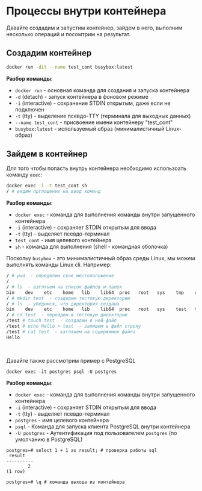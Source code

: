 # Процессы внутри контейнера

Давайте создадим и запустим контейнер, зайдем в него, выполним несколько операций и посомтрим на результат.  

## Создадим контейнер
```bash
docker run -dit --name test_cont busybox:latest
```  
**Разбор команды**:  
- `docker run` - основная команда для создания и запуска контейнера  
- `-d` (detach) - запуск контейнера в фоновом режиме  
- `-i` (interactive) - сохранение STDIN открытым, даже если не подключен  
- `-t` (tty) - выделение псевдо-TTY (терминала для выходных данных)  
- `--name test_cont` - присвоение имени контейнеру "test_cont"  
- `busybox:latest` - используемый образ (минималистичный Linux-образ)    

## Зайдем в контейнер
Для того чтобы попасть внутрь контейнера необходимо использоать команду `exec`:  
```bash
docker exec -i -t test_cont sh
/ # видим прглашение на ввод команд
```
**Разбор команды**:  
- `docker exec` - команда для выполнения команды внутри запущенного контейнера  
- `-i` (interactive) - сохраняет STDIN открытым для ввода  
- `-t` (tty) - выделяет псевдо-терминал  
- `test_cont` - имя целевого контейнера  
- `sh` - команда для выполнения (shell - командная оболочка)  

Поскольу `busybox` - это минималистичный образ среды Linux, мы можем выполнять команды Linux cli. Например:

```bash
/ # pwd  - определим свое местоположение
/
/ # ls  - взглянем на список файлов и папок
bin    dev    etc    home   lib    lib64  proc   root   sys    tmp    usr    var
/ # mkdir test  - создадим тестовую директорию
/ # ls  - убедимся, что директория создана
bin    dev    etc    home   lib    lib64  proc   root   sys    test   tmp    usr    var
/ # cd test  - перейдем в тестовую директорию
/test # touch test  - создадим в ней файл
/test # echo Hello > test  - запишем в файл строку
/test # cat test  - взглянем на содержимое файла
Hello
```
<br>

Давайте также рассмотрим пример с PostgreSQL
 
```shell
docker exec -it postgres psql -U postgres  
```  
**Разбор команды**:  
- `docker exec` - команда для выполнения команды внутри запущенного контейнера  
- `-i` (interactive) - сохраняет STDIN открытым для ввода  
- `-t` (tty) - выделяет псевдо-терминал  
- `postgres` - имя целевого контейнера 
- `psql` - Команда для запуска клиента PostgreSQL внутри контейнера   
- `-U postgres` - Аутентификация под пользователем `postgres` (по умолчанию в PostgreSQL) 

```shell
postgres=# select 1 + 1 as result; # проверка работы sql
 result
----------
        2
(1 row)

postgres=# \q # команда выхода из контейнера
```